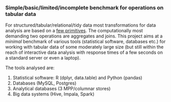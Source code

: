 
### Simple/basic/limited/incomplete benchmark for operations on tabular data

For structured/tabular/relational/tidy data most transformations for data analysis are based on a [few
primitives](https://github.com/hadley/dplyr). The computationally most demanding two operations are
aggregates and joins. This project aims at a *minimal* benchmark of various tools 
(statistical software, databases etc.) for working with tabular data of some moderately
large size (but still within the reach of interactive data analysis with response times
of a few seconds on a standard server or even a laptop).

The tools analysed are:
1. Statistical software: R (dplyr, data.table) and Python (pandas)
2. Databases (MySQL, Postgres)
3. Analytical databases (3 MPP/columnar stores)
4. Big data systems (Hive, Impala, Spark)




